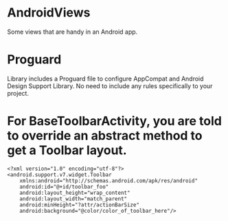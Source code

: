 # AndroidViews
Some views that are handy in an Android app.

# Proguard
Library includes a Proguard file to configure AppCompat and Android Design Support Library. No need to include any rules specifically to your project.

# For BaseToolbarActivity, you are told to override an abstract method to get a Toolbar layout. 

```
<?xml version="1.0" encoding="utf-8"?>
<android.support.v7.widget.Toolbar
    xmlns:android="http://schemas.android.com/apk/res/android"
    android:id="@+id/toolbar_foo"
    android:layout_height="wrap_content"
    android:layout_width="match_parent"
    android:minHeight="?attr/actionBarSize"
    android:background="@color/color_of_toolbar_here"/>
```
